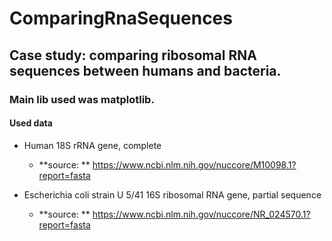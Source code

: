 # ComparingRnaSequences

## Case study: comparing ribosomal RNA sequences between humans and bacteria.

### Main lib used was **matplotlib.**

#### Used data
  * Human 18S rRNA gene, complete
    *  **source: ** https://www.ncbi.nlm.nih.gov/nuccore/M10098.1?report=fasta
  
  * Escherichia coli strain U 5/41 16S ribosomal RNA gene, partial sequence
    *  **source: ** https://www.ncbi.nlm.nih.gov/nuccore/NR_024570.1?report=fasta
  

